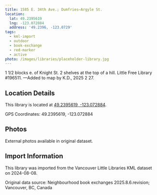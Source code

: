 ```yaml
---
title: 1585 E. 34th Ave.; Dumfries—Argyle St.
location:
  lat: 49.2395619
  lng: -123.072884
  address: '49.2396, -123.0729'
tags:
  - kml-import
  - outdoor
  - book-exchange
  - red-marker
  - active
photo: /images/libraries/placeholder-library.jpg
---
```

1 1/2 blocks e. of Knight St.
2 shelves at the top of a hill.
Little Free Library #196511.
—Added to map by K.D., 2025 2 27.

## Location Details

This library is located at [49.2395619, -123.072884](https://www.google.com/maps?q=49.2395619,-123.072884).

GPS Coordinates: 49.2395619, -123.072884

## Photos

External photos available in original dataset.

## Import Information

This library was imported from the Vancouver Little Libraries KML dataset on 2024-08-08.

Original data source: Neighbourhood book exchanges 2025.8.6.revision; Vancouver, BC, Canada
